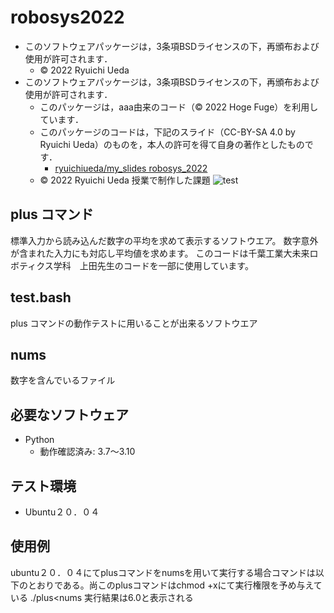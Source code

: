 # robosys2022
* このソフトウェアパッケージは，3条項BSDライセンスの下，再頒布および使用が許可されます．
  * © 2022 Ryuichi Ueda
* このソフトウェアパッケージは，3条項BSDライセンスの下，再頒布および使用が許可されます．
  * このパッケージは，aaa由来のコード（© 2022 Hoge Fuge）を利用しています．
  * このパッケージのコードは，下記のスライド（CC-BY-SA 4.0 by Ryuichi Ueda）のものを，本人の許可を得て自身の著作としたものです．
      * [ryuichiueda/my_slides robosys_2022](https://github.com/ryuichiueda/my_slides/tree/master/robosys_2022)
  * © 2022 Ryuichi Ueda
授業で制作した課題
![test](https://github.com/demio-328ka/robosys2022/actions/workflows/test.yml/badge.svg)
## plus コマンド
標準入力から読み込んだ数字の平均を求めて表示するソフトウエア。
数字意外が含まれた入力にも対応し平均値を求めます。
このコードは千葉工業大未来ロボティクス学科　上田先生のコードを一部に使用しています。
## test.bash
plus コマンドの動作テストに用いることが出来るソフトウエア
## nums
数字を含んでいるファイル
## 必要なソフトウェア
* Python
  * 動作確認済み: 3.7〜3.10
## テスト環境
* Ubuntu２０．０４
## 使用例
ubuntu２０．０４にてplusコマンドをnumsを用いて実行する場合コマンドは以下のとおりである。尚このplusコマンドはchmod +xにて実行権限を予め与えている
./plus<nums 
実行結果は6.0と表示される







